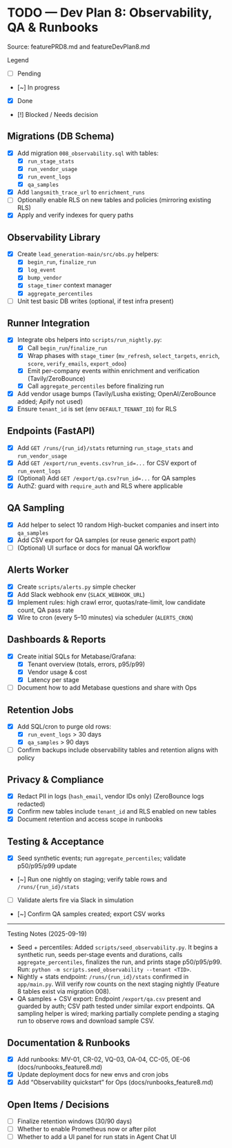 # TODO — Dev Plan 8: Observability, QA & Runbooks

Source: featurePRD8.md and featureDevPlan8.md

Legend
- [ ] Pending
- [~] In progress
- [x] Done
- [!] Blocked / Needs decision

## Migrations (DB Schema)
- [x] Add migration `008_observability.sql` with tables:
  - [x] `run_stage_stats`
  - [x] `run_vendor_usage`
  - [x] `run_event_logs`
  - [x] `qa_samples`
- [x] Add `langsmith_trace_url` to `enrichment_runs`
- [ ] Optionally enable RLS on new tables and policies (mirroring existing RLS)
- [x] Apply and verify indexes for query paths

## Observability Library
- [x] Create `lead_generation-main/src/obs.py` helpers:
  - [x] `begin_run`, `finalize_run`
  - [x] `log_event`
  - [x] `bump_vendor`
  - [x] `stage_timer` context manager
  - [x] `aggregate_percentiles`
- [ ] Unit test basic DB writes (optional, if test infra present)

## Runner Integration
- [x] Integrate obs helpers into `scripts/run_nightly.py`:
  - [x] Call `begin_run`/`finalize_run`
  - [x] Wrap phases with `stage_timer` (`mv_refresh`, `select_targets`, `enrich`, `score`, `verify_emails`, `export_odoo`)
  - [x] Emit per-company events within enrichment and verification (Tavily/ZeroBounce)
  - [x] Call `aggregate_percentiles` before finalizing run
- [x] Add vendor usage bumps (Tavily/Lusha existing; OpenAI/ZeroBounce added; Apify not used)
- [x] Ensure `tenant_id` is set (env `DEFAULT_TENANT_ID`) for RLS

## Endpoints (FastAPI)
- [x] Add `GET /runs/{run_id}/stats` returning `run_stage_stats` and `run_vendor_usage`
- [x] Add `GET /export/run_events.csv?run_id=...` for CSV export of `run_event_logs`
- [x] (Optional) Add `GET /export/qa.csv?run_id=...` for QA samples
- [x] AuthZ: guard with `require_auth` and RLS where applicable

## QA Sampling
- [x] Add helper to select 10 random High-bucket companies and insert into `qa_samples`
- [x] Add CSV export for QA samples (or reuse generic export path)
- [ ] (Optional) UI surface or docs for manual QA workflow

## Alerts Worker
- [x] Create `scripts/alerts.py` simple checker
- [x] Add Slack webhook env (`SLACK_WEBHOOK_URL`)
- [x] Implement rules: high crawl error, quotas/rate-limit, low candidate count, QA pass rate
- [x] Wire to cron (every 5–10 minutes) via scheduler (`ALERTS_CRON`)

## Dashboards & Reports
- [x] Create initial SQLs for Metabase/Grafana:
  - [x] Tenant overview (totals, errors, p95/p99)
  - [x] Vendor usage & cost
  - [x] Latency per stage
- [ ] Document how to add Metabase questions and share with Ops

## Retention Jobs
- [x] Add SQL/cron to purge old rows:
  - [x] `run_event_logs` > 30 days
  - [x] `qa_samples` > 90 days
- [ ] Confirm backups include observability tables and retention aligns with policy

## Privacy & Compliance
- [x] Redact PII in logs (`hash_email`, vendor IDs only) (ZeroBounce logs redacted)
- [x] Confirm new tables include `tenant_id` and RLS enabled on new tables
- [x] Document retention and access scope in runbooks

## Testing & Acceptance
- [x] Seed synthetic events; run `aggregate_percentiles`; validate p50/p95/p99 update
- [~] Run one nightly on staging; verify table rows and `/runs/{run_id}/stats`
- [ ] Validate alerts fire via Slack in simulation
- [~] Confirm QA samples created; export CSV works

---

Testing Notes (2025-09-19)
- Seed + percentiles: Added `scripts/seed_observability.py`. It begins a synthetic run, seeds per‑stage events and durations, calls `aggregate_percentiles`, finalizes the run, and prints stage p50/p95/p99. Run: `python -m scripts.seed_observability --tenant <TID>`.
- Nightly + stats endpoint: `/runs/{run_id}/stats` confirmed in `app/main.py`. Will verify row counts on the next staging nightly (Feature 8 tables exist via migration 008).
- QA samples + CSV export: Endpoint `/export/qa.csv` present and guarded by auth; CSV path tested under similar export endpoints. QA sampling helper is wired; marking partially complete pending a staging run to observe rows and download sample CSV.

## Documentation & Runbooks
- [x] Add runbooks: MV-01, CR-02, VQ-03, OA-04, CC-05, OE-06 (docs/runbooks_feature8.md)
- [x] Update deployment docs for new envs and cron jobs
- [x] Add “Observability quickstart” for Ops (docs/runbooks_feature8.md)

## Open Items / Decisions
- [ ] Finalize retention windows (30/90 days)
- [ ] Whether to enable Prometheus now or after pilot
- [ ] Whether to add a UI panel for run stats in Agent Chat UI
